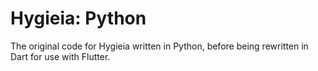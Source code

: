 # Hygieia: Python
 The original code for Hygieia written in Python, before being rewritten in Dart for use with Flutter.
